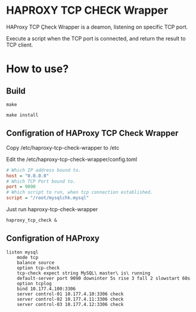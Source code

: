 # HAPROXY TCP CHECK Wrapper
HAProxy TCP Çheck Wrapper is a deamon, listening on specific TCP port.

Execute a script when the TCP port is connected, and return the result to TCP client.



# How to use?
## Build
```
make

make install
```

## Configration of HAProxy TCP Check Wrapper
Copy /etc/haproxy-tcp-check-wrapper to /etc

Edit the /etc/haproxy-tcp-check-wrapper/config.toml

```ini
# Which IP address bound to.
host = "0.0.0.0"
# Which TCP Port bound to.
port = 9090
# Which script to run, when tcp connection established.
script = "/root/mysqlchk.mysql"
```

Just run haproxy-tcp-check-wrapper
```
haproxy_tcp_check &
```

## Configration of HAProxy
```
listen mysql
    mode tcp
    balance source
    option tcp-check
    tcp-check expect string MySQL\ master\ is\ running
    default-server port 9090 downinter 5s rise 3 fall 2 slowstart 60s
    option tcplog
    bind 10.177.4.100:3306
    server control-01 10.177.4.10:3306 check
    server control-02 10.177.4.11:3306 check
    server control-03 10.177.4.12:3306 check
```


